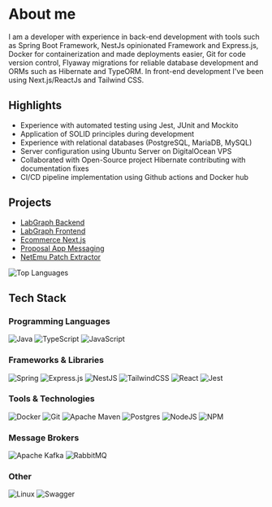 # About me 

I am a developer with experience in back-end development with tools such as Spring Boot Framework, NestJs opinionated Framework and Express.js, Docker for containerization and made deployments easier, Git for code version control, Flyaway migrations for reliable database development and ORMs such as Hibernate and TypeORM. In front-end development I've been using Next.js/ReactJs and Tailwind CSS.

## Highlights

- Experience with automated testing using Jest, JUnit and Mockito
- Application of SOLID principles during development
- Experience with relational databases (PostgreSQL, MariaDB, MySQL)
- Server configuration using Ubuntu Server on DigitalOcean VPS
- Collaborated with Open-Source project Hibernate contributing with documentation fixes
- CI/CD pipeline implementation using Github actions and Docker hub

## Projects

- [LabGraph Backend](https://github.com/LabGraphTeam/LabGraph-Back-End)
- [LabGraph Frontend](https://github.com/LabGraphTeam/LabGraph-Front-End)
- [Ecommerce Next.js](https://github.com/LeonardoMeireles55/Ecommerce-Next.Js)
- [Proposal App Messaging](https://github.com/LeonardoMeireles55/Proposal-App-Messaging)
- [NetEmu Patch Extractor](https://github.com/LeonardoMeireles55/NetEmuPatchExtractor)

![Top Languages](https://github-readme-stats.vercel.app/api/top-langs/?username=LeonardoMeireles55&hide_progress=true&show_icons=true&bg_color=00000000)

## Tech Stack

### Programming Languages
![Java](https://img.shields.io/badge/java-%23ED8B00.svg?style=for-the-badge&logo=java&logoColor=white)
![TypeScript](https://img.shields.io/badge/typescript-%23007ACC.svg?style=for-the-badge&logo=typescript&logoColor=white)
![JavaScript](https://img.shields.io/badge/javascript-%23323330.svg?style=for-the-badge&logo=javascript&logoColor=%23F7DF1E)

### Frameworks & Libraries
![Spring](https://img.shields.io/badge/spring-%236DB33F.svg?style=for-the-badge&logo=spring&logoColor=white)
![Express.js](https://img.shields.io/badge/express.js-%23404d59.svg?style=for-the-badge&logo=express&logoColor=%2361DAFB)
![NestJS](https://img.shields.io/badge/nestjs-%23E0234E.svg?style=for-the-badge&logo=nestjs&logoColor=white)
![TailwindCSS](https://img.shields.io/badge/tailwindcss-%2338B2AC.svg?style=for-the-badge&logo=tailwind-css&logoColor=white)
![React](https://img.shields.io/badge/react-%2320232a.svg?style=for-the-badge&logo=react&logoColor=%2361DAFB)
![Jest](https://img.shields.io/badge/-jest-%23C21325?style=for-the-badge&logo=jest&logoColor=white)

### Tools & Technologies
![Docker](https://img.shields.io/badge/docker-%230db7ed.svg?style=for-the-badge&logo=docker&logoColor=white)
![Git](https://img.shields.io/badge/git-%23F05033.svg?style=for-the-badge&logo=git&logoColor=white)
![Apache Maven](https://img.shields.io/badge/Apache%20Maven-C71A36?style=for-the-badge&logo=Apache%20Maven&logoColor=white)
![Postgres](https://img.shields.io/badge/postgres-%23316192.svg?style=for-the-badge&logo=postgresql&logoColor=white)
![NodeJS](https://img.shields.io/badge/node.js-6DA55F?style=for-the-badge&logo=node.js&logoColor=white)
![NPM](https://img.shields.io/badge/NPM-%23CB3837.svg?style=for-the-badge&logo=npm&logoColor=white)

### Message Brokers
![Apache Kafka](https://img.shields.io/badge/Apache%20Kafka-000?style=for-the-badge&logo=apachekafka)
![RabbitMQ](https://img.shields.io/badge/Rabbitmq-FF6600?style=for-the-badge&logo=rabbitmq&logoColor=white)

### Other
![Linux](https://img.shields.io/badge/Linux-FCC624?style=for-the-badge&logo=linux&logoColor=black)
![Swagger](https://img.shields.io/badge/-Swagger-%23Clojure?style=for-the-badge&logo=swagger&logoColor=white)
